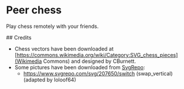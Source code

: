 # Peer chess

Play chess remotely with your friends.

## Credits

* Chess vectors have been downloaded at [https://commons.wikimedia.org/wiki/Category:SVG_chess_pieces](Wikimedia Commons) and designed by CBurnett.
* Some pictures have been downloaded from [SvgRepo](https://www.svgrepo.com/):
    * https://www.svgrepo.com/svg/207650/switch (swap_vertical) (adapted by loloof64)